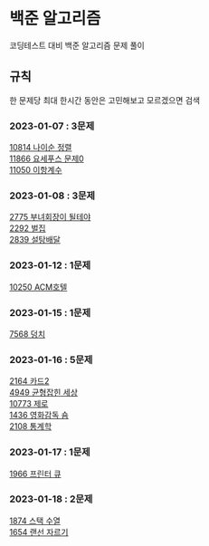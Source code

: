 # 백준 알고리즘
코딩테스트 대비 백준 알고리즘 문제 풀이

## 규칙
한 문제당 최대 한시간 동안은 고민해보고 모르겠으면 검색

### 2023-01-07 : 3문제
[10814 나이순 정렬](https://www.acmicpc.net/problem/10814)<br>
[11866 요세푸스 문제0](https://www.acmicpc.net/problem/11866)<br>
[11050 이항계수](https://www.acmicpc.net/problem/11050)<br>

### 2023-01-08 : 3문제
[2775 부녀회장이 될테야](https://www.acmicpc.net/problem/2775)<br>
[2292 벌집](https://www.acmicpc.net/problem/2292)<br>
[2839 설탕배달](https://www.acmicpc.net/problem/2839)

### 2023-01-12 : 1문제
[10250 ACM호텔](https://www.acmicpc.net/problem/10250)<br>

### 2023-01-15 : 1문제
[7568 덩치](https://www.acmicpc.net/problem/7568)<br>

### 2023-01-16 : 5문제 
[2164 카드2](https://www.acmicpc.net/problem/2164)<br>
[4949 균형잡힌 세상](https://www.acmicpc.net/problem/4949)<br>
[10773 제로](https://www.acmicpc.net/problem/10773)<br>
[1436 영화감독 숌](https://www.acmicpc.net/problem/1436)<br>
[2108 통계학](https://www.acmicpc.net/problem/2108)<br>

### 2023-01-17 : 1문제
[1966 프린터 큐](https://www.acmicpc.net/problem/1966)<br>

### 2023-01-18 : 2문제
[1874 스택 수열](https://www.acmicpc.net/problem/1874)<br>
[1654 랜선 자르기](https://www.acmicpc.net/problem/1654)<br>